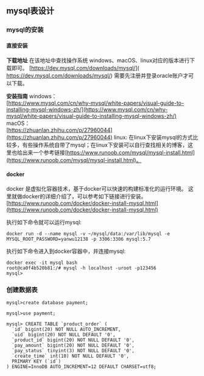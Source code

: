 ## mysql表设计

### mysql的安装

#### 直接安装


**下载地址**
在该地址中查找操作系统 windows、macOS、linux对应的版本进行下载即可。
[https://dev.mysql.com/downloads/mysql/](
https://dev.mysql.com/downloads/mysql/)
需要先注册并登录oracle账户才可以下载。


**安装指南**
windows：<br/>
[https://www.mysql.com/cn/why-mysql/white-papers/visual-guide-to-installing-mysql-windows-zh/](https://www.mysql.com/cn/why-mysql/white-papers/visual-guide-to-installing-mysql-windows-zh/)
macOS：<br/>
[https://zhuanlan.zhihu.com/p/27960044](https://zhuanlan.zhihu.com/p/27960044)
linux:
在linux下安装mysql的方式比较多，有些操作系统自带了mysql；在linux下安装可以自行查找相关的博客，这里也给出来一个参考链接[https://www.runoob.com/mysql/mysql-install.html](https://www.runoob.com/mysql/mysql-install.html)。

#### docker
docker 是虚拟化容器技术，基于docker可以快速的构建标准化的运行环境。
这里就做docker的详细介绍了，可以参考如下链接进行安装。
[https://www.runoob.com/docker/docker-install-mysql.html](https://www.runoob.com/docker/docker-install-mysql.html)

执行如下命令就可以运行mysql:

```
docker run -d --name mysql -v ~/mysql/data:/var/lib/mysql -e MYSQL_ROOT_PASSWORD=yanwu12138 -p 3306:3306 mysql:5.7
```

执行如下命令进入到docker容器中，并连接mysql:

```
docker exec -it mysql bash
root@ca0f4b520b81:/# mysql -h localhost -uroot -p123456
mysql>
```

### 创建数据表

```
mysql>create database payment;

mysql>use payment;

mysql> CREATE TABLE `product_order` (
  `id` bigint(20) NOT NULL AUTO_INCREMENT,
  `uid` bigint(20) NOT NULL DEFAULT '0',
  `product_id` bigint(20) NOT NULL DEFAULT '0',
  `pay_amount` bigint(20) NOT NULL DEFAULT '0',
  `pay_status` tinyint(3) NOT NULL DEFAULT '0',
  `create_time` int(10) NOT NULL DEFAULT '0',
  PRIMARY KEY (`id`)
) ENGINE=InnoDB AUTO_INCREMENT=12 DEFAULT CHARSET=utf8;
```
